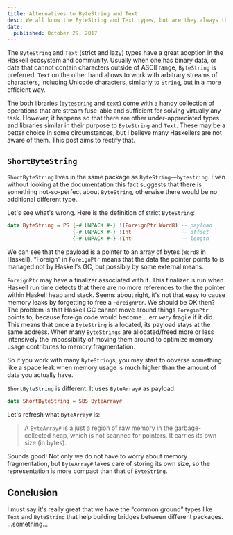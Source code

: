 ```yaml
---
title: Alternatives to ByteString and Text
desc: We all know the ByteString and Text types, but are they always the best choice? What else does the Haskell ecosystem provide?
date:
  published: October 29, 2017
---
```


The `ByteString` and `Text` (strict and lazy) types have a great adoption in
the Haskell ecosystem and community. Usually when one has binary data, or
data that cannot contain characters outside of ASCII range, `ByteString` is
preferred. `Text` on the other hand allows to work with arbitrary streams of
characters, including Unicode characters, similarly to `String`, but in a
more efficient way.

The both libraries
([`bytestring`](https://hackage.haskell.org/package/bytestring) and
[`text`](https://hackage.haskell.org/package/text)) come with a handy
collection of operations that are stream fuse-able and sufficient for
solving virtually any task. However, it happens so that there are other
under-appreciated types and libraries similar in their purpose to
`ByteString` and `Text`. These may be a better choice in some circumstances,
but I believe many Haskellers are not aware of them. This post aims to
rectify that.

## `ShortByteString`

`ShortByteString` lives in the same package as `ByteString`—`bytestring`.
Even without looking at the documentation this fact suggests that there is
something not-so-perfect about `ByteString`, otherwise there would be no
additional different type.

Let's see what's wrong. Here is the definition of strict `ByteString`:

```haskell
data ByteString = PS {-# UNPACK #-} !(ForeignPtr Word8) -- payload
                     {-# UNPACK #-} !Int                -- offset
                     {-# UNPACK #-} !Int                -- length
```

We can see that the payload is a pointer to an array of bytes (`Word8` in
Haskell). “Foreign” in `ForeignPtr` means that the data the pointer points
to is managed not by Haskell's GC, but possibly by some external means.

`ForeignPtr` may have a finalizer associated with it. This finalizer is run
when Haskell run time detects that there are no more references to the the
pointer within Haskell heap and stack. Seems about right, it's not that easy
to cause memory leaks by forgetting to free a `ForeignPtr`. We should be OK
then? The problem is that Haskell GC cannot move around things `ForeginPtr`
points to, because foreign code would become… err *very* fragile if it did.
This means that once a `ByteString` is allocated, its payload stays at the
same address. When many `ByteStrings` are allocated/freed more or less
intensively the impossibility of moving them around to optimize memory usage
contributes to memory fragmentation.

So if you work with many `ByteString`s, you may start to obverse something
like a space leak when memory usage is much higher than the amount of data
you actually have.

`ShortByteString` is different. It uses `ByteArray#` as payload:

```haskell
data ShortByteString = SBS ByteArray#
```

Let's refresh what `ByteArray#` is:

> A `ByteArray#` is a just a region of raw memory in the garbage-collected
> heap, which is not scanned for pointers. It carries its own size (in
> bytes).

Sounds good! Not only we do not have to worry about memory fragmentation,
but `ByteArray#` takes care of storing its own size, so the representation
is more compact than that of `ByteString`.

## Conclusion

I must say it's really great that we have the “common ground” types like
`Text` and `ByteString` that help building bridges between different
packages. …something…
